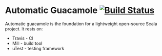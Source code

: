 # Automatic Guacamole [![Build Status](https://travis-ci.com/z4f1r0v/automatic-guacamole.svg?branch=master)](https://travis-ci.com/z4f1r0v/automatic-guacamole)
Automatic guacamole is the foundation for a lightweight open-source Scala project.
It rests on:
- Travis - CI
- Mill - build tool
- uTest - testing framework

